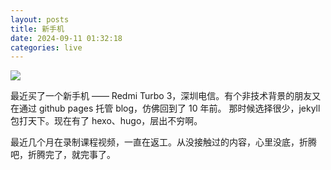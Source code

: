 ```yaml
---
layout: posts
title: 新手机
date: 2024-09-11 01:32:18
categories: live
---
```


![](/images/phone.jpg)

最近买了一个新手机 —— Redmi Turbo 3，深圳电信。有个非技术背景的朋友又在通过 github pages 托管 blog，仿佛回到了 10 年前。
那时候选择很少，jekyll 包打天下。现在有了 hexo、hugo，层出不穷啊。

最近几个月在录制课程视频，一直在返工。从没接触过的内容，心里没底，折腾吧，折腾完了，就完事了。
